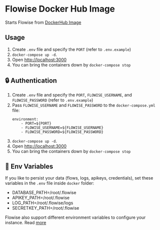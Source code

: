 # Flowise Docker Hub Image

Starts Flowise from [DockerHub Image](https://hub.docker.com/repository/docker/flowiseai/flowise/general)

## Usage

1. Create `.env` file and specify the `PORT` (refer to `.env.example`)
2. `docker-compose up -d`.
3. Open [http://localhost:3000](http://localhost:3000)
4. You can bring the containers down by `docker-compose stop`

## 🔒 Authentication

1. Create `.env` file and specify the `PORT`, `FLOWISE_USERNAME`, and `FLOWISE_PASSWORD` (refer to `.env.example`)
2. Pass `FLOWISE_USERNAME` and `FLOWISE_PASSWORD` to the `docker-compose.yml` file:
    ```
    environment:
        - PORT=${PORT}
        - FLOWISE_USERNAME=${FLOWISE_USERNAME}
        - FLOWISE_PASSWORD=${FLOWISE_PASSWORD}
    ```
3. `docker-compose up -d`.
4. Open [http://localhost:3000](http://localhost:3000)
5. You can bring the containers down by `docker-compose stop`

## 🌱 Env Variables

If you like to persist your data (flows, logs, apikeys, credentials), set these variables in the `.env` file inside `docker` folder:

-   DATABASE_PATH=/root/.flowise
-   APIKEY_PATH=/root/.flowise
-   LOG_PATH=/root/.flowise/logs
-   SECRETKEY_PATH=/root/.flowise

Flowise also support different environment variables to configure your instance. Read [more](https://docs.flowiseai.com/environment-variables)
